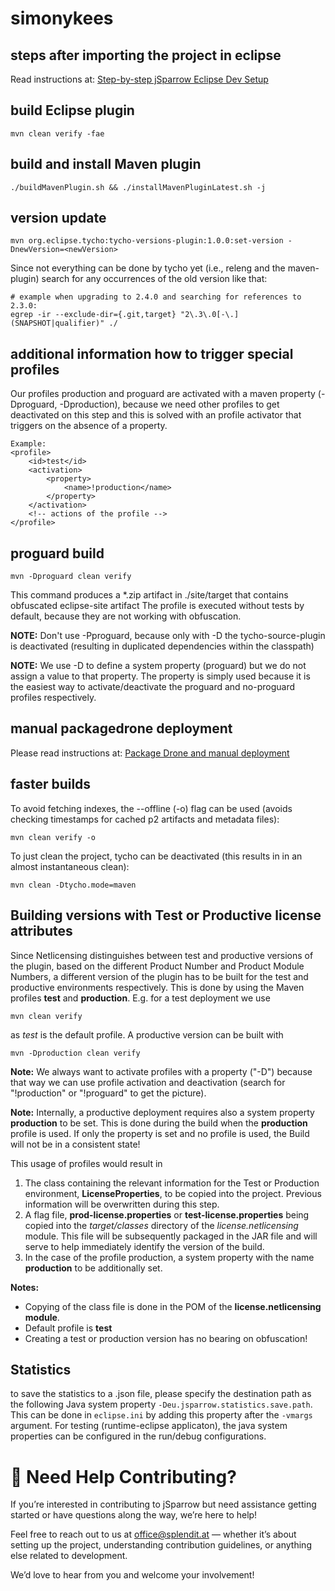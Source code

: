 # simonykees

## steps after importing the project in eclipse

Read instructions at: [Step-by-step jSparrow Eclipse Dev Setup](https://confluence.splendit.loc/display/Tutorials/Step-by-step+jSparrow+Eclipse+Dev+Setup)

## build Eclipse plugin

    mvn clean verify -fae

## build and install Maven plugin

	./buildMavenPlugin.sh && ./installMavenPluginLatest.sh -j

## version update

    mvn org.eclipse.tycho:tycho-versions-plugin:1.0.0:set-version -DnewVersion=<newVersion>
    
Since not everything can be done by tycho yet (i.e., releng and the maven-plugin) search for any occurrences of the old version like that:

	# example when upgrading to 2.4.0 and searching for references to 2.3.0:
	egrep -ir --exclude-dir={.git,target} "2\.3\.0[-\.](SNAPSHOT|qualifier)" ./
    
## additional information how to trigger special profiles

Our profiles production and proguard are activated with a maven property (-Dproguard, -Dproduction), because we need other profiles to get deactivated on this step and this is solved with an profile activator that triggers on the absence of a property.  

	Example:
	<profile>
		<id>test</id>
		<activation>
			<property>
				<name>!production</name>
			</property>
		</activation>
		<!-- actions of the profile -->
	</profile>

## proguard build

	mvn -Dproguard clean verify

This command produces a *.zip artifact in ./site/target that contains obfuscated eclipse-site artifact
The profile is executed without tests by default, because they are not working with obfuscation.
	
**NOTE:** Don't use -Pproguard, because only with -D the tycho-source-plugin is deactivated (resulting in duplicated dependencies within the classpath)
	
**NOTE:** We use -D to define a system property (proguard) but we do not assign a value to that property. 
	The property is simply used because it is the easiest way to activate/deactivate the proguard and no-proguard profiles respectively. 
	
## manual packagedrone deployment

Please read instructions at: [Package Drone and manual deployment](https://confluence.splendit.loc/display/SIM/Package+Drone+and+manual+deployment)

## faster builds

To avoid fetching indexes, the --offline (-o) flag can be used (avoids checking timestamps for cached p2 artifacts and metadata files):
	
	mvn clean verify -o
	
To just clean the project, tycho can be deactivated (this results in in an almost instantaneous clean):
	
	mvn clean -Dtycho.mode=maven
	
## Building versions with Test or Productive license attributes

Since Netlicensing distinguishes between test and productive versions of the plugin, based on the different Product Number and Product Module Numbers, a different version of the plugin has to be built for the test and productive environments respectively. This is done by using the Maven profiles **test** and **production**. E.g. for a test deployment we use
 
	mvn clean verify

as _test_ is the default profile. A productive version can be built with
	
	mvn -Dproduction clean verify
	
**Note:** We always want to activate profiles with a property ("-D") because that way we can use profile activation and deactivation (search for "!production" or "!proguard" to get the picture). 

**Note:** Internally, a productive deployment requires also a system property **production** to be set. This is done during the build when the **production** profile is used. If only the property is set and no profile is used, the Build will not be in a consistent state!

This usage of profiles would result in
	
1. The class containing the relevant information for the Test or Production environment, **LicenseProperties**, to be copied into the project. Previous information will be overwritten during this step.
2. A flag file, **prod-license.properties** or **test-license.properties** being copied into the _target/classes_ directory of the  _license.netlicensing_ module. This file will be subsequently packaged in the JAR file and will serve to help immediately identify the version of the build.
3. In the case of the profile production, a system property with the name **production** to be additionally set. 
	 
**Notes:**
- Copying of the class file is done in the POM of the **license.netlicensing module**.
- Default profile is **test**
- Creating a test or production version has no bearing on obfuscation! 

## Statistics

to save the statistics to a .json file, please specify the destination path as the following Java system property `-Deu.jsparrow.statistics.save.path`. This can be done in `eclipse.ini` by adding this property after the `-vmargs` argument. For testing (runtime-eclipse applicaton), the java system properties can be configured in the run/debug configurations.

# 🤝 Need Help Contributing?

If you’re interested in contributing to jSparrow but need assistance getting started or have questions along the way, we’re here to help!

Feel free to reach out to us at office@splendit.at — whether it’s about setting up the project, understanding contribution guidelines, or anything else related to development.

We’d love to hear from you and welcome your involvement!



